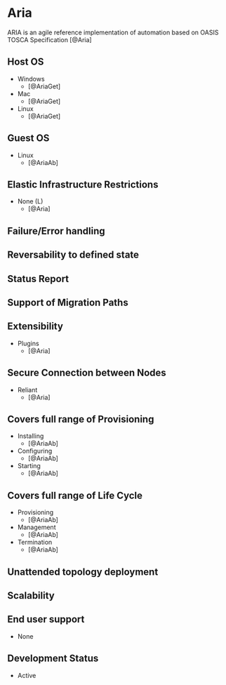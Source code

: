 # Aria
ARIA is an agile reference implementation of automation based on OASIS TOSCA Specification [@Aria]

## Host OS
- Windows
    - [@AriaGet]
- Mac
    - [@AriaGet]
- Linux
    - [@AriaGet]

## Guest OS
- Linux
    - [@AriaAb]

## Elastic Infrastructure Restrictions
- None (L)
    - [@Aria]

## Failure/Error handling

## Reversability to defined state

## Status Report

## Support of Migration Paths

## Extensibility
- Plugins
    - [@Aria]

## Secure Connection between Nodes
- Reliant
    - [@Aria]

## Covers full range of Provisioning
- Installing
    - [@AriaAb]
- Configuring
    - [@AriaAb]
- Starting
    - [@AriaAb]

## Covers full range of Life Cycle
- Provisioning
    - [@AriaAb]
- Management
    - [@AriaAb]
- Termination
    - [@AriaAb]

## Unattended topology deployment

## Scalability

## End user support
- None

## Development Status
- Active